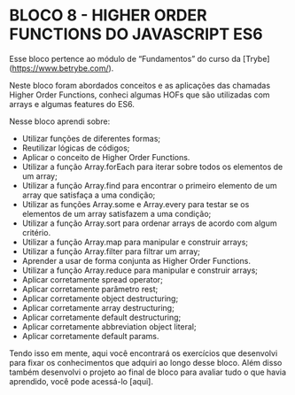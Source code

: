 # BLOCO 8 - HIGHER ORDER FUNCTIONS DO JAVASCRIPT ES6

Esse bloco pertence ao módulo de “Fundamentos” do curso da [Trybe] (https://www.betrybe.com/). 

Neste bloco foram abordados conceitos e as aplicações das chamadas Higher Order Functions, conheci algumas HOFs que são utilizadas com arrays e algumas features do ES6.

Nesse bloco aprendi sobre:
- Utilizar funções de diferentes formas;
- Reutilizar lógicas de códigos;
- Aplicar o conceito de Higher Order Functions.
- Utilizar a função Array.forEach para iterar sobre todos os elementos de um array;
- Utilizar a função Array.find para encontrar o primeiro elemento de um array que satisfaça a uma condição;
- Utilizar as funções Array.some e Array.every para testar se os elementos de um array satisfazem a uma condição;
- Utilizar a função Array.sort para ordenar arrays de acordo com algum critério.
- Utilizar a função Array.map para manipular e construir arrays;
- Utilizar a função Array.filter para filtrar um array;
- Aprender a usar de forma conjunta as Higher Order Functions.
- Utilizar a função Array.reduce para manipular e construir arrays;
- Aplicar corretamente spread operator;
- Aplicar corretamente parâmetro rest;
- Aplicar corretamente object destructuring;
- Aplicar corretamente array destructuring;
- Aplicar corretamente default destructuring;
- Aplicar corretamente abbreviation object literal;
- Aplicar corretamente default params.

Tendo isso em mente, aqui você encontrará os exercícios que desenvolvi para fixar os conhecimentos que adquiri ao longo desse bloco. Além disso também desenvolvi o projeto ao final de bloco para avaliar tudo o que havia aprendido, você pode acessá-lo [aqui].
